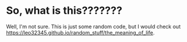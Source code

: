 # So, what is this???????

Well, I'm not sure. This is just some random code, but I would check out https://leo32345.github.io/random_stuff/the_meaning_of_life.
